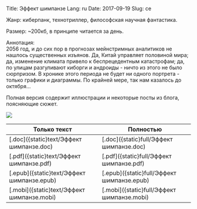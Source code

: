 Title: Эффект шимпанзе
Lang: ru
Date: 2017-09-19
Slug: ce
<style type="text/css">#projects { background-color: #428bca; }</style>

Жанр: киберпанк, технотриллер, философская научная фантастика.

Размер: ~200кб, в принципе читается за день.

Аннотация:  
2056 год, и до сих пор в прогнозах мейнстримных аналитиков не нашлось существенных изъянов. Да, Китай управляет половиной мира; да, изменение климата привело к беспрецедентным катастрофам; да, по улицам разгуливают киборги и андроиды - ничто из этого не было сюрпризом. В хронике этого периода не будет ни одного портрета - только графики и диаграммы. По крайней мере, так нам казалось до октября...

Полная версия содержит иллюстрации и некоторые посты из блога, поясняющие сюжет.

![]({static}cover_ru.png)

Только текст | Полностью
--- | ---
[.doc]({static}text/Эффект шимпанзе.doc) | [.doc]({static}full/Эффект шимпанзе.doc) 
[.pdf]({static}text/Эффект шимпанзе.pdf) | [.pdf]({static}full/Эффект шимпанзе.pdf) 
[.epub]({static}text/Эффект шимпанзе.epub) | [.epub]({static}full/Эффект шимпанзе.epub) 
[.mobi]({static}text/Эффект шимпанзе.mobi) | [.mobi]({static}full/Эффект шимпанзе.mobi) 